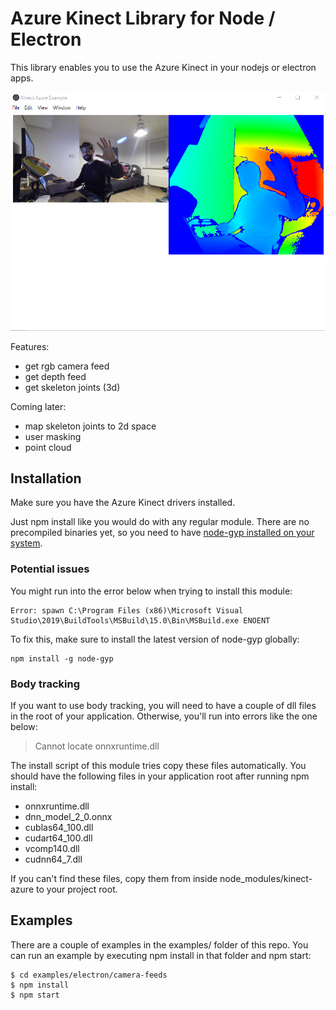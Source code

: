 # Azure Kinect Library for Node / Electron

This library enables you to use the Azure Kinect in your nodejs or electron apps.

![screenshot of camera feeds](examples/screenshots/screenshot-rgb-depth.png)

Features:

- get rgb camera feed
- get depth feed
- get skeleton joints (3d)

Coming later:

- map skeleton joints to 2d space
- user masking
- point cloud

## Installation

Make sure you have the Azure Kinect drivers installed.

Just npm install like you would do with any regular module. There are no precompiled binaries yet, so you need to have [node-gyp installed on your system](https://github.com/nodejs/node-gyp).

### Potential issues

You might run into the error below when trying to install this module:

```
Error: spawn C:\Program Files (x86)\Microsoft Visual Studio\2019\BuildTools\MSBuild\15.0\Bin\MSBuild.exe ENOENT
```

To fix this, make sure to install the latest version of node-gyp globally:

```
npm install -g node-gyp
```

### Body tracking

If you want to use body tracking, you will need to have a couple of dll files in the root of your application. Otherwise, you'll run into errors like the one below:

> Cannot locate onnxruntime.dll

The install script of this module tries copy these files automatically. You should have the following files in your application root after running npm install:

- onnxruntime.dll
- dnn_model_2_0.onnx
- cublas64_100.dll
- cudart64_100.dll
- vcomp140.dll
- cudnn64_7.dll

If you can't find these files, copy them from inside node_modules/kinect-azure to your project root.

## Examples

There are a couple of examples in the examples/ folder of this repo. You can run an example by executing npm install in that folder and npm start:

```
$ cd examples/electron/camera-feeds
$ npm install
$ npm start
```

